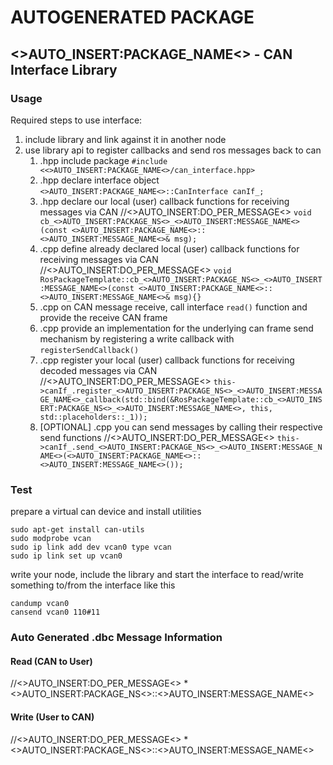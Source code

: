 
# AUTOGENERATED PACKAGE
## <>AUTO_INSERT:PACKAGE_NAME<> - CAN Interface Library

### Usage
Required steps to use interface:

1. include library and link against it in another node
2. use library api to register callbacks and send ros messages back to can
   1. .hpp include package
   ```#include <<>AUTO_INSERT:PACKAGE_NAME<>/can_interface.hpp>```
   2. .hpp declare interface object
   ```<>AUTO_INSERT:PACKAGE_NAME<>::CanInterface canIf_;```
   3. .hpp declare our local (user) callback functions for receiving messages via CAN
   //<>AUTO_INSERT:DO_PER_MESSAGE<> <R> ```void cb_<>AUTO_INSERT:PACKAGE_NS<>_<>AUTO_INSERT:MESSAGE_NAME<>(const <>AUTO_INSERT:PACKAGE_NAME<>::<>AUTO_INSERT:MESSAGE_NAME<>& msg);```
   4. .cpp define already declared local (user) callback functions for receiving messages via CAN
   //<>AUTO_INSERT:DO_PER_MESSAGE<> <R> ```void RosPackageTemplate::cb_<>AUTO_INSERT:PACKAGE_NS<>_<>AUTO_INSERT:MESSAGE_NAME<>(const <>AUTO_INSERT:PACKAGE_NAME<>::<>AUTO_INSERT:MESSAGE_NAME<>& msg){}```
   5. .cpp on CAN message receive, call interface `read()` function and provide the receive CAN frame 
   6. .cpp provide an implementation for the underlying can frame send mechanism by registering a write callback with `registerSendCallback()`
   7. .cpp register your local (user) callback functions for receiving decoded messages via CAN 
   //<>AUTO_INSERT:DO_PER_MESSAGE<> <R> ```this->canIf_.register_<>AUTO_INSERT:PACKAGE_NS<>_<>AUTO_INSERT:MESSAGE_NAME<>_callback(std::bind(&RosPackageTemplate::cb_<>AUTO_INSERT:PACKAGE_NS<>_<>AUTO_INSERT:MESSAGE_NAME<>, this, std::placeholders::_1));```
   8. [OPTIONAL] .cpp you can send messages by calling their respective send functions
   //<>AUTO_INSERT:DO_PER_MESSAGE<> <W>```this->canIf_.send_<>AUTO_INSERT:PACKAGE_NS<>_<>AUTO_INSERT:MESSAGE_NAME<>(<>AUTO_INSERT:PACKAGE_NAME<>::<>AUTO_INSERT:MESSAGE_NAME<>());```

### Test

prepare a virtual can device and install utilities

```
sudo apt-get install can-utils
sudo modprobe vcan
sudo ip link add dev vcan0 type vcan
sudo ip link set up vcan0     
```

write your node, include the library and start the interface to read/write something to/from the interface like this

```
candump vcan0
cansend vcan0 110#11
```

### Auto Generated .dbc Message Information

#### Read (CAN to User) 
//<>AUTO_INSERT:DO_PER_MESSAGE<> <R> * <>AUTO_INSERT:PACKAGE_NS<>::<>AUTO_INSERT:MESSAGE_NAME<>

#### Write (User to CAN)
//<>AUTO_INSERT:DO_PER_MESSAGE<> <W> * <>AUTO_INSERT:PACKAGE_NS<>::<>AUTO_INSERT:MESSAGE_NAME<>
